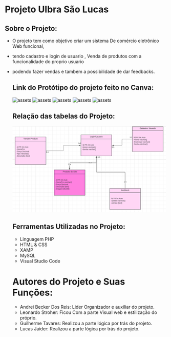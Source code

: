 # Projeto Ulbra São Lucas

## Sobre o Projeto:

- O projeto tem como objetivo criar um sistema De comércio eletrônico Web funcional,
- tendo cadastro e login de usuario , Venda de produtos com a funcionalidade do proprio usuario
- podendo fazer vendas e tambem a possibilidade de dar feedbacks.

  ## Link do Protótipo do projeto feito no Canva:
  
  ![assets]()
  ![assets]()
  ![assets]()
  ![assets]()
  ![assets]()
    
 
  ## Relação das tabelas do Projeto:

  ![assets](https://github.com/AndreiBecker277/assets/blob/main/Capturar.PNG)

  ## Ferramentas Utilizadas no Projeto:
  - Linguagem PHP
  - HTML & CSS
  - XAMP
  - MySQL
  - Visual Studio Code
  
  # Autores do Projeto e Suas Funções:
  - Andrei Becker Dos Reis: Lider Organizador e auxiliar do projeto.
  - Leonardo Stroher: Ficou Com a parte Visual web e estilização do próprio.
  - Guilherme Tavares: Realizou a parte lógica por trás do projeto.
  - Lucas Jaider: Realizou a parte lógica por trás do projeto.
